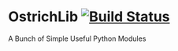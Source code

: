 # OstrichLib [![Build Status](https://travis-ci.org/TheOstrichIO/ostrichlib.svg?branch=master)](https://travis-ci.org/TheOstrichIO/ostrichlib)

A Bunch of Simple Useful Python Modules
